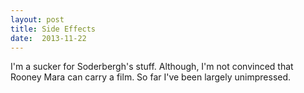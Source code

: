 ```yaml
---
layout: post
title: Side Effects 
date:  2013-11-22 
---
```

 I'm a sucker for Soderbergh's stuff. Although, I'm not convinced that Rooney Mara can carry a film. So far I've been largely unimpressed. 
